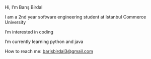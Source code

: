 Hi, I’m Barış Birdal

I am a 2nd year software engineering student at Istanbul Commerce University

I’m interested in coding

I’m currently learning python and java

How to reach me: barisbirdal3@gmail.com

<!---
barisbirdal/barisbirdal is a ✨ special ✨ repository because its `README.md` (this file) appears on your GitHub profile.
You can click the Preview link to take a look at your changes.
--->
